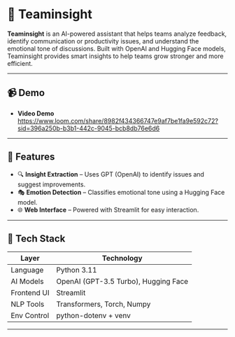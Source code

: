 # 🧠 Teaminsight

**Teaminsight** is an AI-powered assistant that helps teams analyze feedback, identify communication or productivity issues, and understand the emotional tone of discussions. Built with OpenAI and Hugging Face models, Teaminsight provides smart insights to help teams grow stronger and more efficient.

---
## 📹 Demo

- **Video Demo** https://www.loom.com/share/8982f434366747e9af7be1fa9e592c72?sid=396a250b-b3b1-442c-9045-bcb8db76e6d6

---

## 🚀 Features

- 🔍 **Insight Extraction** – Uses GPT (OpenAI) to identify issues and suggest improvements.
- 🎭 **Emotion Detection** – Classifies emotional tone using a Hugging Face model.
- 🌐 **Web Interface** – Powered with Streamlit for easy interaction.

---

## 🧰 Tech Stack

| Layer        | Technology                                  |
|--------------|---------------------------------------------|
| Language     | Python 3.11                                 |
| AI Models    | OpenAI (GPT-3.5 Turbo), Hugging Face        |
| Frontend UI  | Streamlit                                   |
| NLP Tools    | Transformers, Torch, Numpy                  |
| Env Control  | python-dotenv + venv                        |

---

